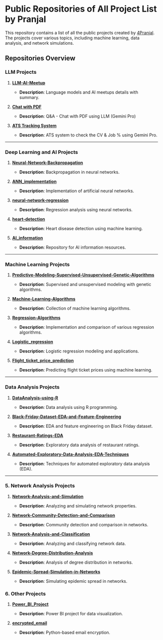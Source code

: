 # Public Repositories of All Project List by Pranjal

This repository contains a list of all the public projects created by [4Pranjal](https://github.com/4Pranjal). The projects cover various topics, including machine learning, data analysis, and network simulations.

## Repositories Overview
###  LLM Projects
1. **[LLM-AI-Meetup](https://github.com/4Pranjal/LLM-AI-Meetup)**
   - **Description**: Language models and AI meetups details with summary.

2. **[Chat with PDF](https://github.com/4Pranjal/End-To-End-Document-QA-With-Google-Gemma)**
   - **Description**: Q&A - Chat with PDF using LLM (Gemini Pro)

3. **[ATS Tracking System](https://github.com/4Pranjal/End-To-End-Resume-ATS-Tracking-LLM-Project-With-Google-Gemini-Pro/blob/main/README.md)**
   - **Description**: ATS system to check the CV & Job % using Gemini Pro.
---
   
### Deep Learning and AI Projects
1. **[Neural-Network-Backpropagation](https://github.com/4Pranjal/Neural-Network-Backpropagation)**
   - **Description**: Backpropagation in neural networks.

2. **[ANN_implementation](https://github.com/4Pranjal/ANN_implementation)**
   - **Description**: Implementation of artificial neural networks.

3. **[neural-network-regression](https://github.com/4Pranjal/neural-network-regression)**
   - **Description**: Regression analysis using neural networks.

4. **[heart-detection](https://github.com/4Pranjal/heart-detection)**
   - **Description**: Heart disease detection using machine learning.
  
5. **[AI_information](https://github.com/4Pranjal/AI_information)**
   - **Description**: Repository for AI information resources.
---
  
###  Machine Learning Projects
1. **[Predictive-Modeling-Supervised-Unsupervised-Genetic-Algorithms](https://github.com/4Pranjal/Predictive-Modeling-Supervised-Unsupervised-Genetic-Algorithms)**
   - **Description**: Supervised and unsupervised modeling with genetic algorithms.

2. **[Machine-Learning-Algorithms](https://github.com/4Pranjal/Machine-Learning-Algorithms)**
   - **Description**: Collection of machine learning algorithms.

3. **[Regression-Algorithms](https://github.com/4Pranjal/Regression-Algorithms)**
   - **Description**: Implementation and comparison of various regression algorithms.

4. **[Logistic_regression](https://github.com/4Pranjal/Logistic_regression)**
   - **Description**: Logistic regression modeling and applications.

5. **[Flight_ticket_price_prediction](https://github.com/4Pranjal/Flight_ticket_price_prediction)**
   - **Description**: Predicting flight ticket prices using machine learning.
   
---
###  Data Analysis Projects
1. **[DataAnalysis-using-R](https://github.com/4Pranjal/DataAnalysis-using-R)**
   - **Description**: Data analysis using R programming.

2. **[Black-Friday-Dataset-EDA-and-Feature-Engineering](https://github.com/4Pranjal/Black-Friday-Dataset-EDA-and-Feature-Engineering)**
   - **Description**: EDA and feature engineering on Black Friday dataset.

3. **[Restaurant-Ratings-EDA](https://github.com/4Pranjal/Restaurant-Ratings-EDA)**
   - **Description**: Exploratory data analysis of restaurant ratings.

4. **[Automated-Exploratory-Data-Analysis-EDA-Techniques](https://github.com/4Pranjal/Automated-Exploratory-Data-Analysis-EDA-Techniques)**
   - **Description**: Techniques for automated exploratory data analysis (EDA).
---

### 5. Network Analysis Projects
1. **[Network-Analysis-and-Simulation](https://github.com/4Pranjal/Network-Analysis-and-Simulation)**
   - **Description**: Analyzing and simulating network properties.

2. **[Network-Community-Detection-and-Comparison](https://github.com/4Pranjal/Network-Community-Detection-and-Comparison)**
   - **Description**: Community detection and comparison in networks.

3. **[Network-Analysis-and-Classification](https://github.com/4Pranjal/Network-Analysis-and-Classification)**
   - **Description**: Analyzing and classifying network data.

4. **[Network-Degree-Distribution-Analysis](https://github.com/4Pranjal/Network-Degree-Distribution-Analysis)**
   - **Description**: Analysis of degree distribution in networks.

5. **[Epidemic-Spread-Simulation-in-Networks](https://github.com/4Pranjal/Epidemic-Spread-Simulation-in-Networks)**
   - **Description**: Simulating epidemic spread in networks.

### 6. Other Projects
1. **[Power_BI_Project](https://github.com/4Pranjal/Power_BI_Project)**
   - **Description**: Power BI project for data visualization.

2. **[encrypted_email](https://github.com/4Pranjal/encrypted_email)**
   - **Description**: Python-based email encryption.
